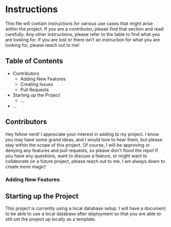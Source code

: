 # Instructions 

This file will contain instructions for various use cases that might arise within the project. If
you are a contributor, please find that section and read carefully. Any other instructions, please 
refer to the table to find what you are looking for. If you are lost or there isn't an instruction 
for what you are looking for, please reach out to me! 

## Table of Contents

- Contributors
  - Adding New Features
  - Creating Issues
  - Pull Requests
- Starting up the Project
  - ...
- ...

## Contributors

Hey fellow nerd! I appreciate your interest in adding to my project. I know you may have some grand 
ideas, and I would love to hear them, but please stay within the scope of this project. Of course, I 
will be approving or denying any features and pull requests, so please don't flood the repo! If you have
any questions, want to discuss a feature, or might want to collaborate on a future project, please reach 
out to me. I am always down to create more magic!

### Adding New Features


## Starting up the Project

This project is currently using a local database setup. I will have a document to be able to use a local
database after deployment so that you are able to still set the project up locally as a template.
